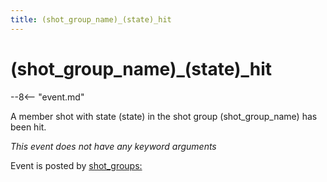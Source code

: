 ```yaml
---
title: (shot_group_name)_(state)_hit
---
```


# (shot_group_name)_(state)_hit


--8<-- "event.md"

A member shot with state (state) in the shot group (shot_group_name) has been hit.

*This event does not have any keyword arguments*

Event is posted by [shot_groups:](../config/shot_groups.md)
